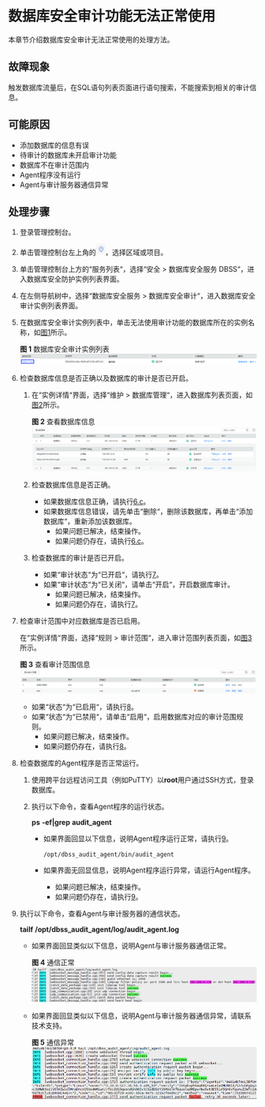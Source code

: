 # 数据库安全审计功能无法正常使用<a name="ZH-CN_TOPIC_0143651392"></a>

本章节介绍数据库安全审计无法正常使用的处理方法。

## 故障现象<a name="section4597163713358"></a>

触发数据库流量后，在SQL语句列表页面进行语句搜索，不能搜索到相关的审计信息。

## 可能原因<a name="section12392122314367"></a>

-   添加数据库的信息有误
-   待审计的数据库未开启审计功能
-   数据库不在审计范围内
-   Agent程序没有运行
-   Agent与审计服务器通信异常

## 处理步骤<a name="section20158847143620"></a>

1.  登录管理控制台。
2.  单击管理控制台左上角的![](figures/项目-0.png)，选择区域或项目。
3.  单击管理控制台上方的“服务列表“，选择“安全  \>  数据库安全服务 DBSS“，进入数据库安全防护实例列表界面。
4.  在左侧导航树中，选择“数据库安全服务  \>  数据库安全审计“，进入数据库安全审计实例列表界面。
5.  在数据库安全审计实例列表中，单击无法使用审计功能的数据库所在的实例名称，如[图1](#fig614863518248)所示。

    **图 1**  数据库安全审计实例列表<a name="fig614863518248"></a>  
    ![](figures/数据库安全审计实例列表.png "数据库安全审计实例列表")

6.  检查数据库信息是否正确以及数据库的审计是否已开启。
    1.  在“实例详情“界面，选择“维护  \>  数据库管理“，进入数据库列表页面，如[图2](#fig18191942155913)所示。

        **图 2**  查看数据库信息<a name="fig18191942155913"></a>  
        ![](figures/查看数据库信息.png "查看数据库信息")

    2.  检查数据库信息是否正确。
        -   如果数据库信息正确，请执行[6.c](#li15451941216)。
        -   如果数据库信息错误，请先单击“删除“，删除该数据库，再单击“添加数据库“，重新添加该数据库。
            -   如果问题已解决，结束操作。
            -   如果问题仍存在，请执行[6.c](#li15451941216)。


    3.  <a name="li15451941216"></a>检查数据库的审计是否已开启。
        -   如果“审计状态“为“已开启“，请执行[7](#li207461824135718)。
        -   如果“审计状态“为“已关闭“，请单击“开启“，开启数据库审计。
            -   如果问题已解决，结束操作。
            -   如果问题仍存在，请执行[7](#li207461824135718)。



7.  <a name="li207461824135718"></a>检查审计范围中对应数据库是否已启用。

    在“实例详情“界面，选择“规则  \>  审计范围“，进入审计范围列表页面，如[图3](#fig17324536122612)所示。

    **图 3**  查看审计范围信息<a name="fig17324536122612"></a>  
    ![](figures/查看审计范围信息.png "查看审计范围信息")

    -   如果“状态“为“已启用“，请执行[8](#li56931138113110)。
    -   如果“状态“为“已禁用“，请单击“启用“，启用数据库对应的审计范围规则。
        -   如果问题已解决，结束操作。
        -   如果问题仍存在，请执行[8](#li56931138113110)。


8.  <a name="li56931138113110"></a>检查数据库的Agent程序是否正常运行。
    1.  使用跨平台远程访问工具（例如PuTTY）以**root**用户通过SSH方式，登录数据库。
    2.  执行以下命令，查看Agent程序的运行状态。

        **ps** **-ef|grep** **audit\_agent**

        -   如果界面回显以下信息，说明Agent程序运行正常，请执行[9](#li18109152112438)。

            ```
            /opt/dbss_audit_agent/bin/audit_agent
            ```

        -   如果界面无回显信息，说明Agent程序运行异常，请运行Agent程序。
            -   如果问题已解决，结束操作。
            -   如果问题仍存在，请执行[9](#li18109152112438)。



9.  <a name="li18109152112438"></a>执行以下命令，查看Agent与审计服务器的通信状态。

    **tailf** **/opt/dbss\_audit\_agent/log/audit\_agent.log**

    -   如果界面回显类似以下信息，说明Agent与审计服务器通信正常。

        **图 4**  通信正常<a name="fig116001237155515"></a>  
        ![](figures/通信正常.png "通信正常")

    -   如果界面回显类似以下信息，说明Agent与审计服务器通信异常，请联系技术支持。

        **图 5**  通信异常<a name="fig8492132411531"></a>  
        ![](figures/通信异常.png "通信异常")



